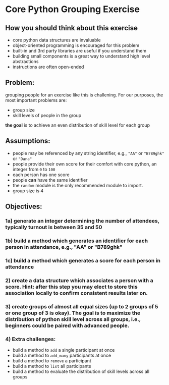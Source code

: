 # Core Python Grouping Exercise

## How you should think about this exercise
- core python data structures are invaluable
- object-oriented programming is encouraged for this problem
- built-in and 3rd party libraries are useful if you understand them
- building small components is a great way to understand high level
  abstractions
- instructions are often open-ended

## Problem:
grouping people for an exercise like this is challening. For our purposes, the most
important problems are:
- group size
- skill levels of people in the group

**the goal** is to achieve an even distribution of skill level for each group

## Assumptions:
- people may be referenced by any string identifier, e.g., ``"AA"`` or ``"B789ghk"`` or ``"Dana"``
- people provide their own score for their comfort with core python, an integer
  from ``0`` to ``100``
- each person has one score
- people **can** have the same identifier
- the `random` module is the only recommended module to import.
- group size is 4

## Objectives:
### 1a) generate an integer determining the number of attendees, typically turnout is between 35 and 50
### 1b) build a method which generates an identifier for each person in attendance, e.g., "AA" or "B789ghk" 
### 1c) build a method which generates a score for each person in attendance
### 2) create a data structure which associates a person with a score. Hint: after this step you may elect to store this association locally to confirm consistent results later on. 
### 3) create groups of almost all equal sizes (up to 2 groups of 5 or one group of 3 is okay). The goal is to maximize the distribution of python skill level across all groups, i.e., beginners could be paired with advanced people.
### 4) Extra challenges:
- build a method to ``add`` a single participant at once
- build a method to ``add_many`` participants at once
- build a method to ``remove`` a participant
- build a method to ``list`` all participants
- build a method to evaluate the distribution of skill levels across all groups
